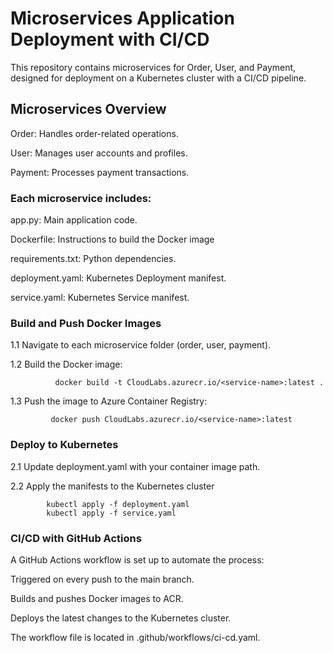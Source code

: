 # Microservices Application Deployment with CI/CD

This repository contains microservices for Order, User, and Payment, designed for deployment on a Kubernetes cluster with a CI/CD pipeline.

## Microservices Overview

   Order: Handles order-related operations.

   User: Manages user accounts and profiles.

   Payment: Processes payment transactions.

### Each microservice includes:

   app.py: Main application code.

   Dockerfile: Instructions to build the Docker image

   requirements.txt: Python dependencies.

   deployment.yaml: Kubernetes Deployment manifest.

   service.yaml: Kubernetes Service manifest.


### Build and Push Docker Images

   1.1  Navigate to each microservice folder (order, user, payment).
  
   1.2  Build the Docker image:
       
              docker build -t CloudLabs.azurecr.io/<service-name>:latest .
              
   1.3  Push the image to Azure Container Registry:
       
             docker push CloudLabs.azurecr.io/<service-name>:latest
   
   
### Deploy to Kubernetes
   
  2.1  Update deployment.yaml with your container image path.
  
  2.2  Apply the manifests to the Kubernetes cluster

            kubectl apply -f deployment.yaml
            kubectl apply -f service.yaml

         
### CI/CD with GitHub Actions

A GitHub Actions workflow is set up to automate the process:

Triggered on every push to the main branch.

Builds and pushes Docker images to ACR.

Deploys the latest changes to the Kubernetes cluster.


The workflow file is located in .github/workflows/ci-cd.yaml.

   


